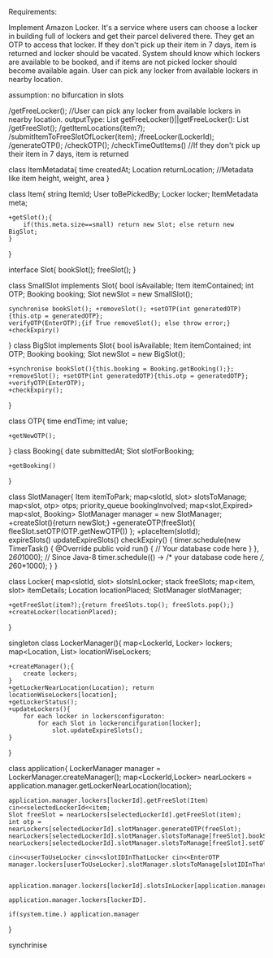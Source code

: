 Requirements:

Implement Amazon Locker. It's a service where users can choose a locker in building full of lockers and get their parcel delivered there. They get an OTP to access that locker. If they don't pick up their item in 7 days, item is returned and locker should be vacated. System should know which lockers are available to be booked, and if items are not picked locker should become available again. User can pick any locker from available lockers in nearby location.

assumption: no bifurcation in slots

/getFreeLocker();   //User can pick any locker from available lockers in nearby location. 
outputType: List<Locker> getFreeLocker()||getFreeLocker(): List<Locker>
/getFreeSlot();
/getItemLocations(item?);
/submitItemToFreeSlotOfLocker(item);
/freeLocker(LockerId); 
/generateOTP();
/checkOTP();
/checkTimeOutItems() //If they don't pick up their item in 7 days, item is returned 

class ItemMetadata{
    time createdAt; 
    Location returnLocation;
    //Metadata like item height, weight, area
}

class Item{
    string ItemId;
    User toBePickedBy;
    Locker locker; ItemMetadata meta;

    +getSlot();{
        if(this.meta.size==small) return new Slot; else return new BigSlot;
    }
}

interface Slot{
    bookSlot(); 
    freeSlot();
}

class SmallSlot implements Slot{
    bool isAvailable;
    Item itemContained;
    int OTP;
    Booking booking;
    Slot newSlot = new SmallSlot();

    synchronise bookSlot(); +removeSlot(); +setOTP(int generatedOTP){this.otp = generatedOTP}; 
    verifyOTP(EnterOTP);{if True removeSlot(); else throw error;} +checkExpiry()
}
class BigSlot implements Slot{
    bool isAvailable;
    Item itemContained;
    int OTP;
    Booking booking;
    Slot newSlot = new BigSlot();

    +synchronise bookSlot(){this.booking = Booking.getBooking();}; +removeSlot(); +setOTP(int generatedOTP){this.otp = generatedOTP}; +verifyOTP(EnterOTP); 
    +checkExpiry();
}

class OTP{
    time endTime; int value;

    +getNewOTP();
}
class Booking{
    date submittedAt;
    Slot slotForBooking;

    +getBooking()
}

class SlotManager{
    Item itemToPark; map<slotId, slot> slotsToManage; map<slot, otp> otps;  priority_queue<Booking> bookingInvolved;
    map<slot,Expired>
    map<slot, Booking>
    SlotManager manager = new SlotManager;
    +createSlot(){return newSlot;} +generateOTP(freeSlot){
        fleeSlot.setOTP(OTP.getNewOTP())
    }; 
    +placeItem(slotId);  
    expireSlots()
    updateExpireSlots()
    checkExpiry()
    {
        timer.schedule(new TimerTask() {
        @Override
        public void run() {
        // Your database code here
        }
        }, 2*60*1000);
        // Since Java-8
        timer.schedule(() -> /* your database code here */, 2*60*1000);
    }
}

class Locker{
    map<slotId, slot> slotsInLocker; stack<slot> freeSlots; map<item, slot> itemDetails;
    Location locationPlaced;
    SlotManager slotManager;


    +getFreeSlot(item?);{return freeSlots.top(); freeSlots.pop();} +createLocker(locationPlaced);
}

singleton class LockerManager(){
    map<LockerId, Locker> lockers;
    map<Location, List<LockerID>> locationWiseLockers; 

    +createManager();{
        create lockers; 
    }
    +getLockerNearLocation(Location); return locationWiseLockers[location];
    +getLockerStatus();
    +updateLockers(){
        for each locker in lockersconfiguraton:
            for each Slot in lockeroncifguration[locker];
                slot.updateExpireSlots(); 
    }
}

class application{
    LockerManager manager = LockerManager.createManager();
    map<LockerId,Locker> nearLockers = application.manager.getLockerNearLocation(location); 
    
    application.manager.lockers[lockerId].getFreeSlot(Item) 
    cin<<selectedLockerId<<item;
    Slot freeSlot = nearLockers[selectedLockerId].getFreeSlot(item); 
    int otp = nearLockers[selectedLockerId].slotManager.generateOTP(freeSlot);
    nearLockers[selectedLockerId].slotManager.slotsToManage[freeSlot].bookSlot(otp); 
    nearLockers[selectedLockerId].slotManager.slotsToManage[freeSlot].setOTP(otp);

    cin<<userToUseLocker cin<<slotIDInThatLocker cin<<EnterOTP
    manager.lockers[userToUseLocker].slotManager.slotsToManage[slotIDInThatLocker].verifyOTP(EnterOTP);


    application.manager.lockers[lockerId].slotsInLocker[application.manager.getLockerNearLocation(Location)]

    application.manager.lockers[lockerID].

    if(system.time.) application.manager 

}



synchrinise


